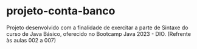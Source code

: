 # projeto-conta-banco
Projeto desenvolvido com a finalidade de exercitar a parte de Sintaxe do curso de Java Básico, oferecido no Bootcamp Java 2023 - DIO. (Refrente às aulas 002 a 007)
